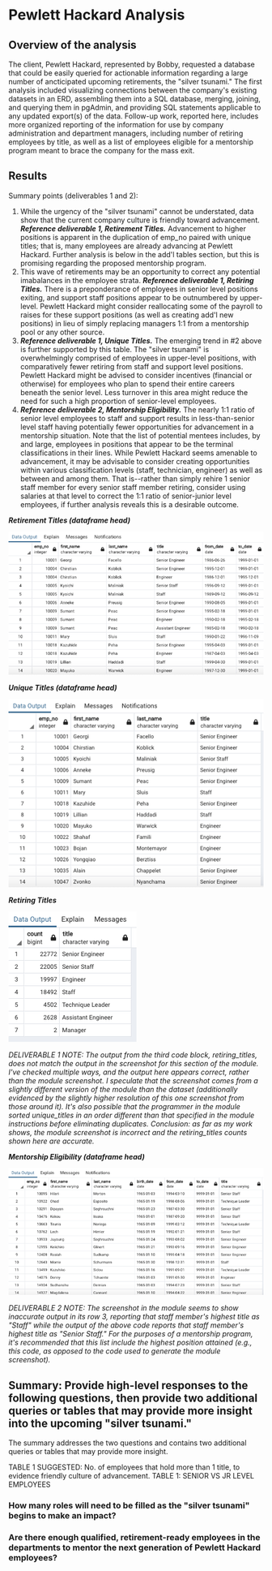 # Pewlett Hackard Analysis

## Overview of the analysis

The client, Pewlett Hackard, represented by Bobby, requested a database that could be easily queried for actionable information regarding a large number of ancticipated upcoming retirements, the "silver tsunami."  The first analysis included visualizing connections between the company's existing datasets in an ERD, assembling them into a SQL database, merging, joining, and querying them in pgAdmin, and providing SQL statements applicable to any updated export(s) of the data.  Follow-up work, reported here, includes more organized reporting of the information for use by company administration and department managers, including number of retiring employees by title, as well as a list of employees eligible for a mentorship program meant to brace the company for the mass exit.

## Results

Summary points (deliverables 1 and 2):

1. While the urgency of the "silver tsunami" cannot be understated, data show that the current company culture is friendly toward advancement.  ***Reference deliverable 1, Retirement Titles.***  Advancement to higher positions is apparent in the duplication of emp_no paired with unique titles; that is, many employees are already advancing at Pewlett Hackard.  Further analysis is below in the add'l tables section, but this is promising regarding the proposed mentorship program.
2. This wave of retirements may be an opportunity to correct any potential imabalances in the employee strata. ***Reference deliverable 1, Retiring Titles.***  There is a preponderance of employees in senior level positions exiting, and support staff positions appear to be outnumbered by upper-level.  Pewlett Hackard might consider reallocating some of the payroll to raises for these support positions (as well as creating add'l new positions) in lieu of simply replacing managers 1:1 from a mentorship pool or any other source.
3. ***Reference deliverable 1, Unique Titles.*** The emerging trend in #2 above is further supported by this table.  The "silver tsunami" is overwhelmingly comprised of employees in upper-level positions, with comparatively fewer retiring from staff and support level positions.  Pewlett Hackard might be advised to consider incentives (financial or otherwise) for employees who plan to spend their entire careers beneath the senior level.  Less turnover in this area might reduce the need for such a high proportion of senior-level employees.
4. ***Reference deliverable 2, Mentorship Eligibility.*** The nearly 1:1 ratio of senior level employees to staff and support results in less-than-senior level staff having potentially fewer opportunities for advancement in a mentorship situation.  Note that the list of potential mentees includes, by and large, employees in positions that appear to be the terminal classifications in their lines.  While Pewlett Hackard seems amenable to advancement, it may be advisable to consider creating opportunities within various classification levels (staff, technician, engineer) as well as between and among them.  That is--rather than simply rehire 1 senior staff member for every senior staff member retiring, consider using salaries at that level to correct the 1:1 ratio of senior-junior level employees, if further analysis reveals this is a desirable outcome.

_***Retirement Titles (dataframe head)***_

![Retirement Titles](https://github.com/crkaide/Pewlett-Hackard-Analysis/blob/main/screenshots/screenshot_retirement_titles.png?raw=true)


_***Unique Titles (dataframe head)***_

![Unique Titles](https://github.com/crkaide/Pewlett-Hackard-Analysis/blob/main/screenshots/screenshot_unique_titles.png?raw=true)


_***Retiring Titles***_

![Retiring Titles](https://github.com/crkaide/Pewlett-Hackard-Analysis/blob/main/screenshots/screenshot_retiring_titles.png?raw=true)

_DELIVERABLE 1 NOTE: The output from the third code block, retiring_titles, does not match the output in the screenshot for this section of the module. I've checked multiple ways, and the output here appears correct, rather than the module screenshot. I speculate that the screenshot comes from a slightly different version of the module than the dataset (additionally evidenced by the slightly higher resolution of this one screenshot from those around it). It's also possible that the programmer in the module sorted unique_titles in an order different than that specified in the module instructions before eliminating duplicates. Conclusion: as far as my work shows, the module screenshot is incorrect and the retiring_titles counts shown here are accurate._

_***Mentorship Eligibility (dataframe head)***_

![Mentorship Eligibility](https://github.com/crkaide/Pewlett-Hackard-Analysis/blob/main/screenshots/screenshot_mentorship_eligibilty.png?raw=true)

_DELIVERABLE 2 NOTE: The screenshot in the module seems to show inaccurate output in its row 3, reporting that staff member's highest title as "Staff" while the output of the above code reports that staff member's highest title as "Senior Staff." For the purposes of a mentorship program, it's recommended that this list include the highest position attained (e.g., this code, as opposed to the code used to generate the module screenshot)._





## Summary: Provide high-level responses to the following questions, then provide two additional queries or tables that may provide more insight into the upcoming "silver tsunami."
The summary addresses the two questions and contains two additional queries or tables that may provide more insight.

TABLE 1 SUGGESTED:  No. of employees that hold more than 1 title, to evidence friendly culture of advancement.
TABLE 1:  SENIOR VS JR LEVEL EMPLOYEES


### How many roles will need to be filled as the "silver tsunami" begins to make an impact?


### Are there enough qualified, retirement-ready employees in the departments to mentor the next generation of Pewlett Hackard employees?















